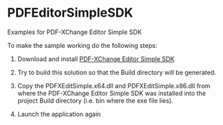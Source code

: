 # PDFEditorSimpleSDK
Examples for PDF-XChange Editor Simple SDK

To make the sample working do the following steps:

1) Download and install [PDF-XChange Editor Simple SDK](http://www.tracker-software.com/product/pdf-xchange-editor-simple-sdk)

2) Try to build this solution so that the Build directory will be generated.

3) Copy the PDFXEditSimple.x64.dll and PDFXEditSimple.x86.dll from where the PDF-XChange Editor Simple SDK was installed into the project Build directory (i.e. bin where the exe file lies).

4) Launch the application again
